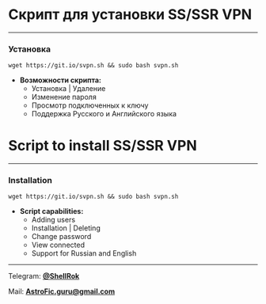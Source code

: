 # Скрипт для установки SS/SSR VPN
____
### Установка
```
wget https://git.io/svpn.sh && sudo bash svpn.sh
```
  
+ **Возможности скрипта:**      
    + Установка | Удаление  
    + Изменение пароля  
    + Просмотр подключенных к ключу  
    + Поддержка Русского и Английского языка

# Script to install SS/SSR VPN
____
### Installation
```
wget https://git.io/svpn.sh && sudo bash svpn.sh
```

+ **Script capabilities:**
    + Adding users      
    + Installation | Deleting  
    + Change password  
    + View connected  
    + Support for Russian and English

____
Telegram: [**@ShellRok**](https://t.me/ShellRok)  

Mail: **AstroFic.guru@gmail.com**
